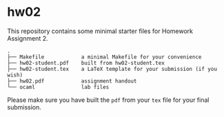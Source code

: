 # hw02

This repository contains some minimal starter files for Homework Assignment 2.

```
.
├── Makefile            a minimal Makefile for your convenience
├── hw02-student.pdf    built from hw02-student.tex
├── hw02-student.tex    a LaTeX template for your submission (if you wish)
├── hw02.pdf            assignment handout
└── ocaml               lab files
```

Please make sure you have built the `pdf` from your `tex` file for your final submission.